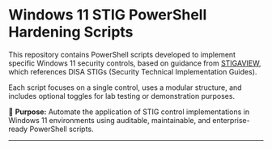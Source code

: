 # Windows 11 STIG PowerShell Hardening Scripts

This repository contains PowerShell scripts developed to implement specific Windows 11 security controls, based on guidance from [STIGAVIEW](https://stigaview.com/), which references DISA STIGs (Security Technical Implementation Guides).

Each script focuses on a single control, uses a modular structure, and includes optional toggles for lab testing or demonstration purposes.

🎯 **Purpose:** Automate the application of STIG control implementations in Windows 11 environments using auditable, maintainable, and enterprise-ready PowerShell scripts.

<hr/>
